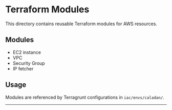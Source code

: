 # Terraform Modules

This directory contains reusable Terraform modules for AWS resources.

## Modules

- EC2 instance
- VPC
- Security Group
- IP fetcher

## Usage

Modules are referenced by Terragrunt configurations in `iac/envs/caladan/`.

---